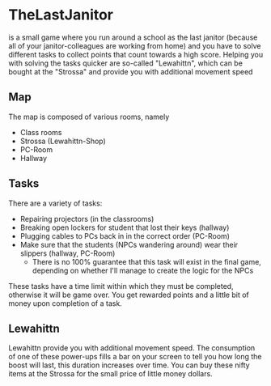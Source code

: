 # TheLastJanitor

is a small game where you run around a school as the last janitor (because all of your janitor-colleagues are working from home) and you have to solve different tasks to collect points that count towards a high score. Helping you with solving the tasks quicker are so-called "Lewahittn", which can be bought at the "Strossa" and provide you with additional movement speed

## Map

The map is composed of various rooms, namely

-   Class rooms
-   Strossa (Lewahittn-Shop)
-   PC-Room
-   Hallway

## Tasks

There are a variety of tasks:

-   Repairing projectors (in the classrooms)
-   Breaking open lockers for student that lost their keys (hallway)
-   Plugging cables to PCs back in in the correct order (PC-Room)
-   Make sure that the students (NPCs wandering around) wear their slippers (hallway, PC-Room)
    -   There is no 100% guarantee that this task will exist in the final game, depending on whether I'll manage to create the logic for the NPCs

These tasks have a time limit within which they must be completed, otherwise it will be game over. You get rewarded points and a little bit of money upon completion of a task.

## Lewahittn

Lewahittn provide you with additional movement speed. The consumption of one of these power-ups fills a bar on your screen to tell you how long the boost will last, this duration increases over time. You can buy these nifty items at the Strossa for the small price of little money dollars.
